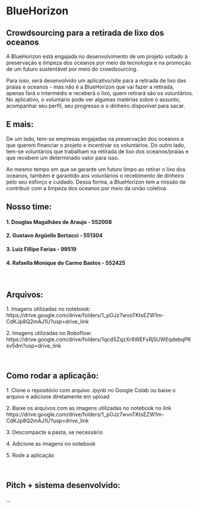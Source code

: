 # BlueHorizon
## Crowdsourcing para a retirada de lixo dos oceanos
<p>A BlueHorizon está engajada no desenvolvimento de um projeto voltado à preservação e limpeza dos oceanos por meio da tecnologia e na promoção de um futuro sustentável por meio do crowdsourcing.</p>
<p>Para isso, será desenvolvido um aplicativo/site para a retirada de lixo das praias e oceanos - mas não é a BlueHorizon que vai fazer a retirada, apenas fará o intermédio e receberá o lixo, quem retirará são os voluntários. No aplicativo, o voluntário pode ver algumas matérias sobre o assunto, acompanhar seu perfil, seu progresso e o dinheiro disponível para sacar.</p>

## E mais:
<p>De um lado, tem-se empresas engajadas na preservação dos oceanos e que querem financiar o projeto e incentivar os voluntários. Do outro lado, tem-se voluntários que trabalham na retirada de lixo dos oceanos/praias e que recebem um determinado valor para isso.</p>
<p>Ao mesmo tempo em que se garante um futuro limpo ao retirar o lixo dos oceanos, também é garantido aos voluntários o recebimento de dinheiro pelo seu esforço e cuidado. Dessa forma, a BlueHorizon tem a missão de contribuir com a limpeza dos oceanos por meio da união coletiva.</p>

## Nosso time:
#### 1. Douglas Magalhães de Araujo - 552008

#### 2. Gustavo Argüello Bertacci - 551304

#### 3. Luiz Fillipe Farias - 99519

#### 4. Rafaella Monique do Carmo Bastos - 552425
<p></p><br>

## Arquivos:
<p>1. Imagens utilizadas no notebook: https://drive.google.com/drive/folders/1_pOJz7wvoTKtsEZW1m-CdKJp8Q2mAJ1U?usp=drive_link</p>
<p>2. Imagens utilizadas no Roboflow: https://drive.google.com/drive/folders/1qcdSZqzXr9WEFxRj5UWEqdebqPKsv5dm?usp=drive_link</p>
<p></p><br>

## Como rodar a aplicação:
<p>1. Clone o repositório com arquivo .ipynb no Google Colab ou baixe o arquivo e adicione diretamente em upload</p>
<p>2. Baixe os arquivos com as imagens utilizadas no notebook no link https://drive.google.com/drive/folders/1_pOJz7wvoTKtsEZW1m-CdKJp8Q2mAJ1U?usp=drive_link</p>
<p>3. Descompacte a pasta, se necessário</p>
<p>4. Adicione as imagens no notebook</p>
<p>5. Rode a aplicação</p>
<p></p><br>

## Pitch + sistema desenvolvido:
...
<p></p><br>
